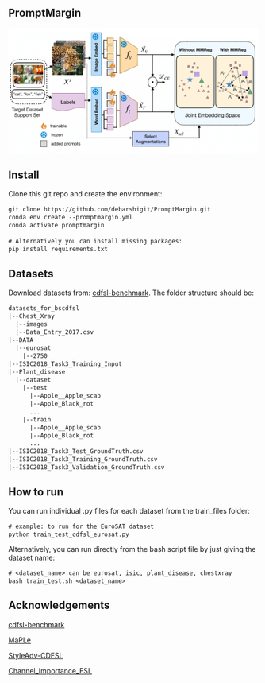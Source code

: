## PromptMargin
<img src="figure.png" width="750">

## Install
Clone this git repo and create the environment:
```
git clone https://github.com/debarshigit/PromptMargin.git
conda env create --promptmargin.yml
conda activate promptmargin

# Alternatively you can install missing packages:
pip install requirements.txt
```

## Datasets
Download datasets from: [cdfsl-benchmark](https://github.com/IBM/cdfsl-benchmark?tab=readme-ov-file).
The folder structure should be:
```
datasets_for_bscdfsl
|--Chest_Xray
  |--images
  |--Data_Entry_2017.csv
|--DATA
  |--eurosat
    |--2750
|--ISIC2018_Task3_Training_Input
|--Plant_disease
  |--dataset
    |--test
      |--Apple__Apple_scab
      |--Apple_Black_rot
      ...
    |--train
      |--Apple__Apple_scab
      |--Apple_Black_rot
      ...
|--ISIC2018_Task3_Test_GroundTruth.csv
|--ISIC2018_Task3_Training_GroundTruth.csv
|--ISIC2018_Task3_Validation_GroundTruth.csv
```
## How to run
You can run individual .py files for each dataset from the train_files folder:
```
# example: to run for the EuroSAT dataset
python train_test_cdfsl_eurosat.py
```
Alternatively, you can run directly from the bash script file by just giving the dataset name:
```
# <dataset_name> can be eurosat, isic, plant_disease, chestxray
bash train_test.sh <dataset_name>
```
## Acknowledgements
[cdfsl-benchmark](https://github.com/IBM/cdfsl-benchmark?tab=readme-ov-file)

[MaPLe](https://github.com/muzairkhattak/multimodal-prompt-learning)

[StyleAdv-CDFSL](https://github.com/lovelyqian/StyleAdv-CDFSL)

[Channel_Importance_FSL](https://github.com/Frankluox/Channel_Importance_FSL)

